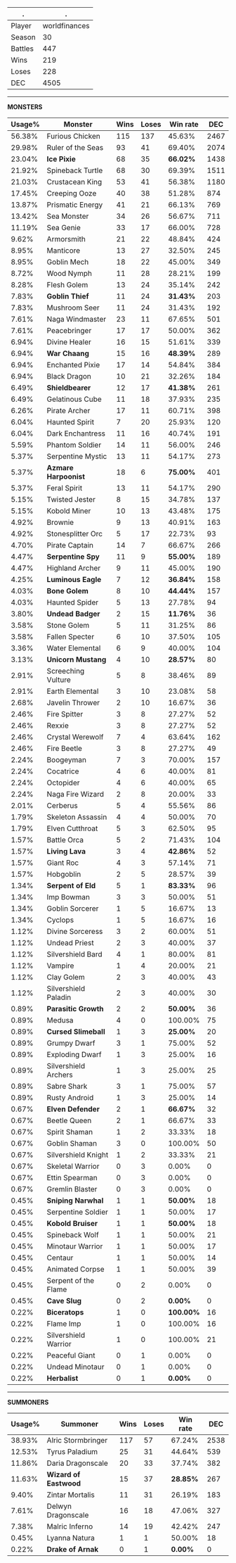 .|.
|-|-
Player|worldfinances
Season|30
Battles|447
Wins|219
Loses|228
DEC|4505

---
**MONSTERS**

Usage%|Monster|Wins|Loses|Win rate|DEC|
-|-|-|-|-|-|
56.38%|Furious Chicken|115|137|45.63%|2467|
29.98%|Ruler of the Seas|93|41|69.40%|2074|
23.04%|**Ice Pixie**|68|35|**66.02%**|1438|
21.92%|Spineback Turtle|68|30|69.39%|1511|
21.03%|Crustacean King|53|41|56.38%|1180|
17.45%|Creeping Ooze|40|38|51.28%|874|
13.87%|Prismatic Energy|41|21|66.13%|769|
13.42%|Sea Monster|34|26|56.67%|711|
11.19%|Sea Genie|33|17|66.00%|728|
9.62%|Armorsmith|21|22|48.84%|424|
8.95%|Manticore|13|27|32.50%|245|
8.95%|Goblin Mech|18|22|45.00%|349|
8.72%|Wood Nymph|11|28|28.21%|199|
8.28%|Flesh Golem|13|24|35.14%|242|
7.83%|**Goblin Thief**|11|24|**31.43%**|203|
7.83%|Mushroom Seer|11|24|31.43%|192|
7.61%|Naga Windmaster|23|11|67.65%|501|
7.61%|Peacebringer|17|17|50.00%|362|
6.94%|Divine Healer|16|15|51.61%|339|
6.94%|**War Chaang**|15|16|**48.39%**|289|
6.94%|Enchanted Pixie|17|14|54.84%|384|
6.94%|Black Dragon|10|21|32.26%|184|
6.49%|**Shieldbearer**|12|17|**41.38%**|261|
6.49%|Gelatinous Cube|11|18|37.93%|235|
6.26%|Pirate Archer|17|11|60.71%|398|
6.04%|Haunted Spirit|7|20|25.93%|120|
6.04%|Dark Enchantress|11|16|40.74%|191|
5.59%|Phantom Soldier|14|11|56.00%|246|
5.37%|Serpentine Mystic|13|11|54.17%|273|
5.37%|**Azmare Harpoonist**|18|6|**75.00%**|401|
5.37%|Feral Spirit|13|11|54.17%|290|
5.15%|Twisted Jester|8|15|34.78%|137|
5.15%|Kobold Miner|10|13|43.48%|175|
4.92%|Brownie|9|13|40.91%|163|
4.92%|Stonesplitter Orc|5|17|22.73%|93|
4.70%|Pirate Captain|14|7|66.67%|266|
4.47%|**Serpentine Spy**|11|9|**55.00%**|189|
4.47%|Highland Archer|9|11|45.00%|190|
4.25%|**Luminous Eagle**|7|12|**36.84%**|158|
4.03%|**Bone Golem**|8|10|**44.44%**|157|
4.03%|Haunted Spider|5|13|27.78%|94|
3.80%|**Undead Badger**|2|15|**11.76%**|36|
3.58%|Stone Golem|5|11|31.25%|86|
3.58%|Fallen Specter|6|10|37.50%|105|
3.36%|Water Elemental|6|9|40.00%|104|
3.13%|**Unicorn Mustang**|4|10|**28.57%**|80|
2.91%|Screeching Vulture|5|8|38.46%|89|
2.91%|Earth Elemental|3|10|23.08%|58|
2.68%|Javelin Thrower|2|10|16.67%|36|
2.46%|Fire Spitter|3|8|27.27%|52|
2.46%|Rexxie|3|8|27.27%|52|
2.46%|Crystal Werewolf|7|4|63.64%|162|
2.46%|Fire Beetle|3|8|27.27%|49|
2.24%|Boogeyman|7|3|70.00%|157|
2.24%|Cocatrice|4|6|40.00%|81|
2.24%|Octopider|4|6|40.00%|65|
2.24%|Naga Fire Wizard|2|8|20.00%|33|
2.01%|Cerberus|5|4|55.56%|86|
1.79%|Skeleton Assassin|4|4|50.00%|70|
1.79%|Elven Cutthroat|5|3|62.50%|95|
1.57%|Battle Orca|5|2|71.43%|104|
1.57%|**Living Lava**|3|4|**42.86%**|52|
1.57%|Giant Roc|4|3|57.14%|71|
1.57%|Hobgoblin|2|5|28.57%|39|
1.34%|**Serpent of Eld**|5|1|**83.33%**|96|
1.34%|Imp Bowman|3|3|50.00%|51|
1.34%|Goblin Sorcerer|1|5|16.67%|13|
1.34%|Cyclops|1|5|16.67%|16|
1.12%|Divine Sorceress|3|2|60.00%|51|
1.12%|Undead Priest|2|3|40.00%|37|
1.12%|Silvershield Bard|4|1|80.00%|81|
1.12%|Vampire|1|4|20.00%|21|
1.12%|Clay Golem|2|3|40.00%|43|
1.12%|Silvershield Paladin|2|3|40.00%|30|
0.89%|**Parasitic Growth**|2|2|**50.00%**|36|
0.89%|Medusa|4|0|100.00%|75|
0.89%|**Cursed Slimeball**|1|3|**25.00%**|20|
0.89%|Grumpy Dwarf|3|1|75.00%|52|
0.89%|Exploding Dwarf|1|3|25.00%|16|
0.89%|Silvershield Archers|1|3|25.00%|25|
0.89%|Sabre Shark|3|1|75.00%|57|
0.89%|Rusty Android|1|3|25.00%|14|
0.67%|**Elven Defender**|2|1|**66.67%**|32|
0.67%|Beetle Queen|2|1|66.67%|33|
0.67%|Spirit Shaman|1|2|33.33%|18|
0.67%|Goblin Shaman|3|0|100.00%|50|
0.67%|Silvershield Knight|1|2|33.33%|21|
0.67%|Skeletal Warrior|0|3|0.00%|0|
0.67%|Ettin Spearman|0|3|0.00%|0|
0.67%|Gremlin Blaster|0|3|0.00%|0|
0.45%|**Sniping Narwhal**|1|1|**50.00%**|18|
0.45%|Serpentine Soldier|1|1|50.00%|17|
0.45%|**Kobold Bruiser**|1|1|**50.00%**|18|
0.45%|Spineback Wolf|1|1|50.00%|21|
0.45%|Minotaur Warrior|1|1|50.00%|17|
0.45%|Centaur|1|1|50.00%|14|
0.45%|Animated Corpse|1|1|50.00%|39|
0.45%|Serpent of the Flame|0|2|0.00%|0|
0.45%|**Cave Slug**|0|2|**0.00%**|0|
0.22%|**Biceratops**|1|0|**100.00%**|16|
0.22%|Flame Imp|1|0|100.00%|16|
0.22%|Silvershield Warrior|1|0|100.00%|21|
0.22%|Peaceful Giant|0|1|0.00%|0|
0.22%|Undead Minotaur|0|1|0.00%|0|
0.22%|**Herbalist**|0|1|**0.00%**|0|

---
**SUMMONERS**

Usage%|Summoner|Wins|Loses|Win rate|DEC|
-|-|-|-|-|-|
38.93%|Alric Stormbringer|117|57|67.24%|2538|
12.53%|Tyrus Paladium|25|31|44.64%|539|
11.86%|Daria Dragonscale|20|33|37.74%|382|
11.63%|**Wizard of Eastwood**|15|37|**28.85%**|267|
9.40%|Zintar Mortalis|11|31|26.19%|183|
7.61%|Delwyn Dragonscale|16|18|47.06%|327|
7.38%|Malric Inferno|14|19|42.42%|247|
0.45%|Lyanna Natura|1|1|50.00%|18|
0.22%|**Drake of Arnak**|0|1|**0.00%**|0|
